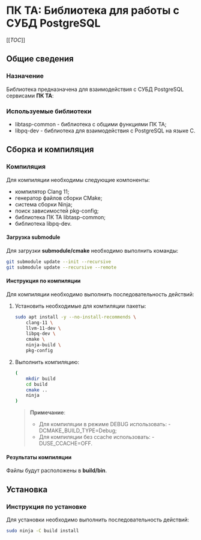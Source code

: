 # ПК ТА: Библиотека для работы с СУБД PostgreSQL

[[_TOC_]]

## Общие сведения

### Назначение

Библиотека предназначена для взаимодействия с СУБД PostgreSQL сервисами
**ПК ТА**:

### Используемые библиотеки

- libtasp-common - библиотека с общими функциями ПК ТА;
- libpq-dev - библиотека для взаимодействия с PostgreSQL на языке C.

## Сборка и компиляция

### Компиляция

Для компиляции необходимы следующие компоненты:

- компилятор Clang 11;
- генератор файлов сборки CMake;
- система сборки Ninja;
- поиск зависимостей pkg-config;
- библиотека ПК ТА libtasp-common;
- библиотека libpq-dev.

#### Загрузка submodule

Для загрузки **submodule/cmake** необходимо выполнить команды:

```sh
git submodule update --init --recursive
git submodule update --recursive --remote
```

#### Инструкция по компиляции

Для компиляции необходимо выполнить последовательность действий:

1. Установить необходимые для компиляции пакеты:

    ```sh
    sudo apt install -y --no-install-recommends \
        clang-11 \
        llvm-11-dev \
        libpq-dev \
        cmake \
        ninja-build \
        pkg-config
    ```

2. Выполнить компиляцию:

    ```sh
    (
        mkdir build
        cd build
        cmake ..
        ninja
    )
    ```

    >**Примечание**:
    >
    > - Для компиляции в режиме DEBUG использовать: -DCMAKE_BUILD_TYPE=Debug;
    > - Для компиляции без ccache использовать: -DUSE_CCACHE=OFF.

#### Результаты компиляции

Файлы будут расположены в **build/bin**.

## Установка

### Инструкция по установке

Для установки необходимо выполнить последовательность действий:

```sh
sudo ninja -C build install
```
